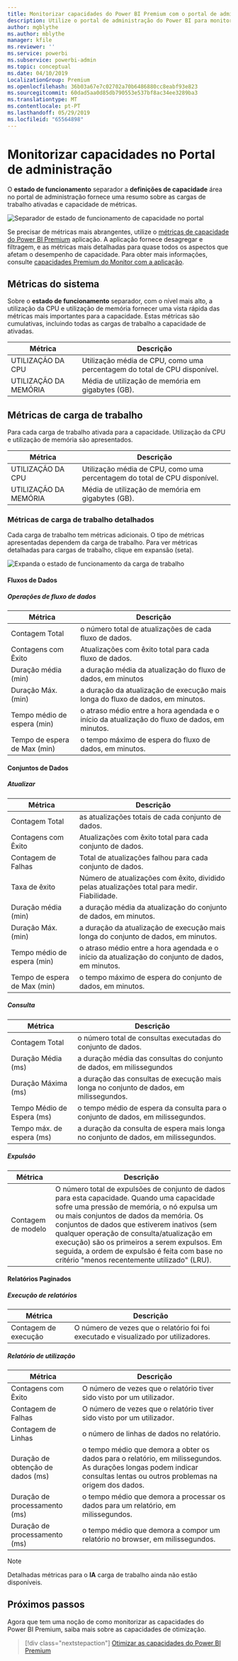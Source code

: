 ```yaml
---
title: Monitorizar capacidades do Power BI Premium com o portal de administração
description: Utilize o portal de administração do Power BI para monitorizar as suas capacidades Premium.
author: mgblythe
ms.author: mblythe
manager: kfile
ms.reviewer: ''
ms.service: powerbi
ms.subservice: powerbi-admin
ms.topic: conceptual
ms.date: 04/10/2019
LocalizationGroup: Premium
ms.openlocfilehash: 36b03a67e7c02702a70b6486880cc8eabf93e823
ms.sourcegitcommit: 60dad5aa0d85db790553e537bf8ac34ee3289ba3
ms.translationtype: MT
ms.contentlocale: pt-PT
ms.lasthandoff: 05/29/2019
ms.locfileid: "65564898"
---
```

# <a name="monitor-capacities-in-the-admin-portal"></a>Monitorizar capacidades no Portal de administração

O **estado de funcionamento** separador a **definições de capacidade** área no portal de administração fornece uma resumo sobre as cargas de trabalho ativadas e capacidade de métricas.  

![Separador de estado de funcionamento de capacidade no portal](media/service-admin-premium-monitor-portal/admin-portal-health.png)

Se precisar de métricas mais abrangentes, utilize o [métricas de capacidade do Power BI Premium](service-admin-premium-monitor-capacity.md) aplicação. A aplicação fornece desagregar e filtragem, e as métricas mais detalhadas para quase todos os aspectos que afetam o desempenho de capacidade. Para obter mais informações, consulte [capacidades Premium do Monitor com a aplicação](service-admin-premium-monitor-capacity.md).

## <a name="system-metrics"></a>Métricas do sistema

Sobre o **estado de funcionamento** separador, com o nível mais alto, a utilização da CPU e utilização de memória fornecer uma vista rápida das métricas mais importantes para a capacidade. Estas métricas são cumulativas, incluindo todas as cargas de trabalho a capacidade de ativadas.

| **Métrica** | **Descrição** |
| --- | --- |
| UTILIZAÇÃO DA CPU | Utilização média de CPU, como uma percentagem do total de CPU disponível. |
| UTILIZAÇÃO DA MEMÓRIA | Média de utilização de memória em gigabytes (GB).|

## <a name="workload-metrics"></a>Métricas de carga de trabalho

Para cada carga de trabalho ativada para a capacidade. Utilização da CPU e utilização de memória são apresentados.

| **Métrica** | **Descrição** |
| --- | --- |
| UTILIZAÇÃO DA CPU | Utilização média de CPU, como uma percentagem do total de CPU disponível. |
| UTILIZAÇÃO DA MEMÓRIA | Média de utilização de memória em gigabytes (GB).|

### <a name="detailed-workload-metrics"></a>Métricas de carga de trabalho detalhados

Cada carga de trabalho tem métricas adicionais. O tipo de métricas apresentadas dependem da carga de trabalho. Para ver métricas detalhadas para cargas de trabalho, clique em expansão (seta).

![Expanda o estado de funcionamento da carga de trabalho](media/service-admin-premium-monitor-portal/admin-portal-health-expand.png)

#### <a name="dataflows"></a>Fluxos de Dados

##### <a name="dataflow-operations"></a>Operações de fluxo de dados

| **Métrica** | **Descrição** |
| --- | --- |
| Contagem Total | o número total de atualizações de cada fluxo de dados. |
| Contagens com Êxito | Atualizações com êxito total para cada fluxo de dados.|
| Duração média (min) | a duração média da atualização do fluxo de dados, em minutos |
| Duração Máx. (min) | a duração da atualização de execução mais longa do fluxo de dados, em minutos. |
| Tempo médio de espera (min) | o atraso médio entre a hora agendada e o início da atualização do fluxo de dados, em minutos. |
| Tempo de espera de Max (min) | o tempo máximo de espera do fluxo de dados, em minutos.  |

#### <a name="datasets"></a>Conjuntos de Dados

##### <a name="refresh"></a>Atualizar

| **Métrica** | **Descrição** |
| --- | --- |
| Contagem Total | as atualizações totais de cada conjunto de dados. |
| Contagens com Êxito | Atualizações com êxito total para cada conjunto de dados. |
| Contagem de Falhas | Total de atualizações falhou para cada conjunto de dados. |
| Taxa de êxito  | Número de atualizações com êxito, dividido pelas atualizações total para medir. Fiabilidade. |
| Duração média (min) | a duração média da atualização do conjunto de dados, em minutos.  |
| Duração Máx. (min) | a duração da atualização de execução mais longa do conjunto de dados, em minutos. |
| Tempo médio de espera (min) | o atraso médio entre a hora agendada e o início da atualização do conjunto de dados, em minutos. |
| Tempo de espera de Max (min) | o tempo máximo de espera do conjunto de dados, em minutos. |

##### <a name="query"></a>Consulta

| **Métrica** | **Descrição** |
| --- | --- |
| Contagem Total | o número total de consultas executadas do conjunto de dados. |
| Duração Média (ms) |a duração média das consultas do conjunto de dados, em milissegundos|
| Duração Máxima (ms) |a duração das consultas de execução mais longa no conjunto de dados, em milissegundos. |
| Tempo Médio de Espera (ms) |o tempo médio de espera da consulta para o conjunto de dados, em milissegundos. |
| Tempo máx. de espera (ms) |a duração da consulta de espera mais longa no conjunto de dados, em milissegundos. |

##### <a name="eviction"></a>Expulsão

| **Métrica** | **Descrição** |
| --- | --- |
| Contagem de modelo | O número total de expulsões de conjunto de dados para esta capacidade. Quando uma capacidade sofre uma pressão de memória, o nó expulsa um ou mais conjuntos de dados da memória. Os conjuntos de dados que estiverem inativos (sem qualquer operação de consulta/atualização em execução) são os primeiros a serem expulsos. Em seguida, a ordem de expulsão é feita com base no critério "menos recentemente utilizado" (LRU). |

#### <a name="paginated-reports"></a>Relatórios Paginados

##### <a name="report-execution"></a>Execução de relatórios

| **Métrica** | **Descrição** |
| --- | --- |
| Contagem de execução  | O número de vezes que o relatório foi foi executado e visualizado por utilizadores.|

##### <a name="report-usage"></a>Relatório de utilização

| **Métrica** | **Descrição** |
| --- | --- |
| Contagens com Êxito | O número de vezes que o relatório tiver sido visto por um utilizador. |
| Contagem de Falhas |O número de vezes que o relatório tiver sido visto por um utilizador.|
| Contagem de Linhas |o número de linhas de dados no relatório. |
| Duração de obtenção de dados (ms) |o tempo médio que demora a obter os dados para o relatório, em milissegundos. As durações longas podem indicar consultas lentas ou outros problemas na origem dos dados.  |
| Duração de processamento (ms) |o tempo médio que demora a processar os dados para um relatório, em milissegundos. |
| Duração de processamento (ms) |o tempo médio que demora a compor um relatório no browser, em milissegundos. |

> [!NOTE]
> Detalhadas métricas para o **IA** carga de trabalho ainda não estão disponíveis.

## <a name="next-steps"></a>Próximos passos

Agora que tem uma noção de como monitorizar as capacidades do Power BI Premium, saiba mais sobre as capacidades de otimização.

> [!div class="nextstepaction"]
> [Otimizar as capacidades do Power BI Premium](service-premium-capacity-optimize.md)

